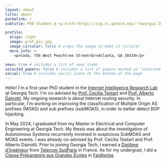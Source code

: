 ```yaml
---
layout: about
title: about
permalink: /
subtitle: PhD Student @ <a href='https://scp.cc.gatech.edu/'>Georgia Institute of Technology</a>.

profile:
  align: right
  image: prof_pic.jpg
  image_circular: false # crops the image to make it circular
  more_info: >
    <p>Coda, 756 West Peachtree Street<br>Atlanta, GA 30318</p>

news: true # includes a list of news items
selected_papers: false # includes a list of papers marked as "selected={true}"
social: true # includes social icons at the bottom of the page
---
```


Hello! I'm a first-year PhD student in the [Internet Intelligence Research Lab](http://inetintel.org/) qt Georgiq Tech. I'm co-advised by [Prof. Cecilia Testart](https://faculty.cc.gatech.edu/~ctestart8/) and [Prof. Alberto Dainotti](https://faculty.cc.gatech.edu/~adainotti6/). My ongoing research is about Internet routing security. In particular, I'm working on improving the classification of Multiple Origin AS prefixes (MOAS) and sub prefixes (subMOAS), in order to better detect BGP hijacking.

In May 2024, I graduated from my Master in Electrical and Computer Engineering at Georgia Tech. My thesis was about the investigation of Autonomous Systems recurrently involved in suspicious SubMOAS and MOAS events. I was already co-advised by Prof. Cecilia Testart and Prof. Alberto Dainotti. Prior to joining Georgia Tech, I earned a [Diplôme d'Ingénieur](https://en.wikipedia.org/wiki/Dipl%C3%B4me_d%27Ing%C3%A9nieur) from [Telecom SudParis](https://www.telecom-sudparis.eu/en/) in France. As for my undergrad, I did a [Classe Préparatoire aux Grandes Écoles](https://en.wikipedia.org/wiki/Classe_pr%C3%A9paratoire_aux_grandes_%C3%A9coles) in [Faidherbe](https://www.faidherbe.org/).
